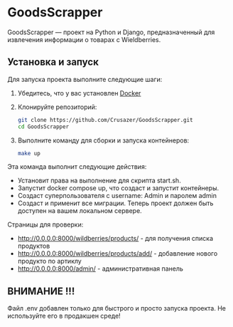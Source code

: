 # GoodsScrapper

GoodsScrapper — проект на Python и Django, предназначенный для извлечения информации о товарах с Wieldberries.

## Установка и запуск

Для запуска проекта выполните следующие шаги:

1. Убедитесь, что у вас установлен [Docker](https://www.docker.com/get-started)

2. Клонируйте репозиторий:

   ```bash
   git clone https://github.com/Crusazer/GoodsScrapper.git
   cd GoodsScrapper
    ```
3. Выполните команду для сборки и запуска контейнеров:
   ```bash
   make up
    ```
Эта команда выполнит следующие действия:
- Установит права на выполнение для скрипта start.sh.
- Запустит docker compose up, что создаст и запустит контейнеры.
- Создаст суперпользователя с username: Admin и паролем admin
- Создаст и применит все миграции.
Теперь проект должен быть доступен на вашем локальном сервере.

Страницы для проверки:
- http://0.0.0.0:8000/wildberries/products/ - для получения списка продуктов
- http://0.0.0.0:8000/wildberries/products/add/ - добавление нового продукто по артиклу
- http://0.0.0.0:8000/admin/ - административная панель

## ВНИМАНИЕ !!!
Файл .env добавлен только для быстрого и просто запуска проекта. Не используйте его в продакшен среде! 
